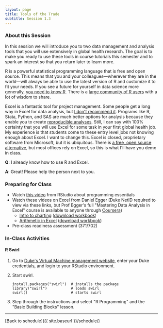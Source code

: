 ```yaml
---
layout: page
title: Tools of the Trade
subtitle: Session 1.3
---
```


### About this Session

In this session we will introduce you to two data management and analysis tools that you will use extensively in global health research. The goal is to make you ready to use these tools in course tutorials this semester and to spark an interest so that you return later to learn more.

R is a powerful statistical programming language that is free and open source. This means that you and your colleagues—wherever they are in the world—will always be able to use the latest version of R and customize it to fit your needs. If you see a future for yourself in data science more generally, [you need to know R](http://www.kdnuggets.com/2015/05/r-vs-python-data-science.html). There is a [large community of R users](http://stackoverflow.com/questions/tagged/r) with a lot of wisdom to share.

Excel is a fantastic tool for project management. Some people get a long way in Excel for data analysis, but [I don't recommend it](https://www.washingtonpost.com/news/wonk/wp/2013/04/16/is-the-best-evidence-for-austerity-based-on-an-excel-spreadsheet-error/?utm_term=.71ce013f966a). Programs like R, Stata, Python, and SAS are much better options for analysis because they enable you to create [reproducible analyses](https://www.coursera.org/learn/reproducible-research). Still, I can say with 100% certainty that you will use Excel for some task in your first global health job. My experience is that students come to these entry level jobs not knowing enough about Excel. I want to change this. Excel is closed, proprietary software from Microsoft, but it is ubiquitous. There is [a free, open source alternative](https://www.openoffice.org/), but most offices rely on Excel, so this is what I'll have you demo in class.

**Q**: I already know how to use R and Excel.

**A**: Great! Please help the person next to you.

### Preparing for Class

* Watch [this video](https://www.rstudio.com/resources/webinars/rstudio-essentials-webinar-series-part-1/) from RStudio about programming essentials
* Watch these videos on Excel from Daniel Egger (Duke NetID required to view via these links, but Prof Egger's full "Mastering Data Analysis in Excel" course is available to anyone through [Coursera](https://www.coursera.org/learn/analytics-excel))
	* [Intro to charting](https://warpwire.duke.edu/w/4ngBAA/) ([download workbook](https://drive.google.com/open?id=0Bxn_jkXZ1lxubldIR1FrUU5FbDg))
	* [Arithmetic in Excel](https://warpwire.duke.edu/w/4XgBAA/) ([download workbook](https://drive.google.com/open?id=0Bxn_jkXZ1lxuNTVxREtKTzhqalk))
* Pre-class readiness assessment (371/702)


### In-Class Activities

<p></p>

#### R Swirl

1. Go to [Duke's Virtual Machine management website](https://vm-manage.oit.duke.edu/containers), enter your Duke credentials, and login to your RStudio environment.

2. Start swirl.

    ```
    install.packages("swirl")  # installs the package
    library("swirl")           # loads swirl
    swirl()                    # starts swirl
    ```
    
3. Step through the instructions and select "R Programming" and the "Basic Building Blocks" lesson.

<p></p>


* * *

[Back to schedule]({{ site.baseurl }}/schedule/)